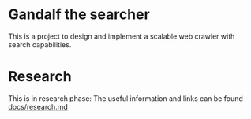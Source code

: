# Gandalf the searcher
This is a project to design and implement a scalable web crawler with search capabilities.

# Research
This is in research phase: The useful information and links can be found [docs/research.md](here)
